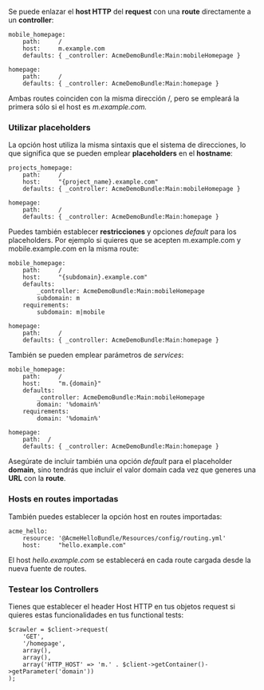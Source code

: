 Se puede enlazar el **host HTTP** del **request** con una **route** directamente a un **controller**:

```
mobile_homepage:
    path:     /
    host:     m.example.com
    defaults: { _controller: AcmeDemoBundle:Main:mobileHomepage }

homepage:
    path:     /
    defaults: { _controller: AcmeDemoBundle:Main:homepage }
```

Ambas routes coinciden con la misma dirección /, pero se empleará la primera sólo si el host es _m.example.com._

### Utilizar placeholders

La opción host utiliza la misma sintaxis que el sistema de direcciones, lo que significa que se pueden emplear **placeholders** en el **hostname**:

```
projects_homepage:
    path:     /
    host:     "{project_name}.example.com"
    defaults: { _controller: AcmeDemoBundle:Main:mobileHomepage }

homepage:
    path:     /
    defaults: { _controller: AcmeDemoBundle:Main:homepage }
```

Puedes también establecer **restricciones** y opciones _default_ para los placeholders. Por ejemplo si quieres que se acepten m.example.com y mobile.example.com en la misma route:

```
mobile_homepage:
    path:     /
    host:     "{subdomain}.example.com"
    defaults:
        _controller: AcmeDemoBundle:Main:mobileHomepage
        subdomain: m
    requirements:
        subdomain: m|mobile

homepage:
    path:     /
    defaults: { _controller: AcmeDemoBundle:Main:homepage }
```

También se pueden emplear parámetros de _services_:

```
mobile_homepage:
    path:     /
    host:     "m.{domain}"
    defaults:
        _controller: AcmeDemoBundle:Main:mobileHomepage
        domain: '%domain%'
    requirements:
        domain: '%domain%'

homepage:
    path:  /
    defaults: { _controller: AcmeDemoBundle:Main:homepage }
```

Asegúrate de incluir también una opción _default_ para el placeholder **domain**, sino tendrás que incluir el valor domain cada vez que generes una **URL** con la **route**.

### Hosts en routes importadas

También puedes establecer la opción host en routes importadas:

```
acme_hello:
    resource: '@AcmeHelloBundle/Resources/config/routing.yml'
    host:     "hello.example.com"
```

El host _hello.example.com_ se establecerá en cada route cargada desde la nueva fuente de routes.

### Testear los Controllers

Tienes que establecer el header Host HTTP en tus objetos request si quieres estas funcionalidades en tus functional tests:

```
$crawler = $client->request(
    'GET',
    '/homepage',
    array(),
    array(),
    array('HTTP_HOST' => 'm.' . $client->getContainer()->getParameter('domain'))
);
```